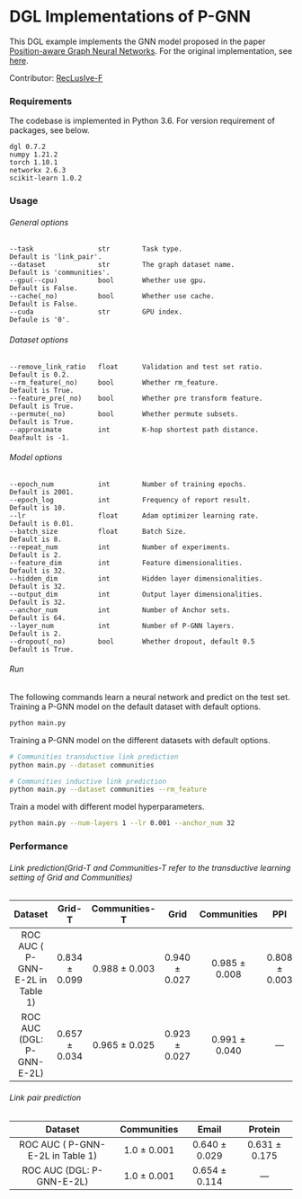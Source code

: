 # DGL Implementations of P-GNN

This DGL example implements the GNN model proposed in the paper [Position-aware Graph Neural Networks](http://proceedings.mlr.press/v97/you19b/you19b.pdf). For the original implementation, see [here](https://github.com/JiaxuanYou/P-GNN).

Contributor: [RecLusIve-F](https://github.com/RecLusIve-F)

### Requirements

The codebase is implemented in Python 3.6. For version requirement of packages, see below.

```
dgl 0.7.2
numpy 1.21.2
torch 1.10.1
networkx 2.6.3
scikit-learn 1.0.2
```

### Usage

###### General options

```
--task                str        Task type.                          Default is 'link_pair'.
--dataset             str        The graph dataset name.             Default is 'communities'.
--gpu(--cpu)          bool       Whether use gpu.                    Default is False.
--cache(_no)          bool       Whether use cache.                  Default is False.
--cuda                str        GPU index.                          Defaule is '0'.
```

###### Dataset options

```
--remove_link_ratio   float      Validation and test set ratio.      Default is 0.2.
--rm_feature(_no)     bool       Whether rm_feature.                 Default is True.
--feature_pre(_no)    bool       Whether pre transform feature.      Default is True.
--permute(_no)        bool       Whether permute subsets.            Default is True.
--approximate         int        K-hop shortest path distance.       Deafault is -1.
```

###### Model options

```
--epoch_num           int        Number of training epochs.          Default is 2001.
--epoch_log           int        Frequency of report result.         Default is 10.
--lr                  float      Adam optimizer learning rate.       Default is 0.01.
--batch_size          float      Batch Size.                         Default is 8.
--repeat_num          int        Number of experiments.              Default is 2.
--feature_dim         int        Feature dimensionalities.           Default is 32.
--hidden_dim          int        Hidden layer dimensionalities.      Default is 32.
--output_dim          int        Output layer dimensionalities.      Default is 32.
--anchor_num          int        Number of Anchor sets.              Default is 64.
--layer_num           int        Number of P-GNN layers.             Default is 2.
--dropout(_no)        bool       Whether dropout, default 0.5        Default is True.
```

###### Run

The following commands learn a neural network and predict on the test set.
Training a P-GNN model on the default dataset with default options.

```bash
python main.py
```

Training a P-GNN model on the different datasets with default options.

```bash
# Communities transductive link prediction
python main.py --dataset communities

# Communities inductive link prediction
python main.py --dataset communities --rm_feature
```

Train a model with different model hyperparameters.

```bash
python main.py --num-layers 1 --lr 0.001 --anchor_num 32
```

### Performance

###### Link prediction(Grid-T and Communities-T refer to the transductive learning setting of Grid and Communities)

|             Dataset              |    Grid-T     | Communities-T |     Grid      |  Communities  |      PPI      |
| :------------------------------: | :-----------: | :-----------: | :-----------: | :-----------: | :-----------: |
| ROC AUC ( P-GNN-E-2L in Table 1) | 0.834 ± 0.099 | 0.988 ± 0.003 | 0.940 ± 0.027 | 0.985 ± 0.008 | 0.808 ± 0.003 |
|    ROC AUC (DGL: P-GNN-E-2L)     | 0.657 ± 0.034 | 0.965 ± 0.025 | 0.923 ± 0.027 | 0.991 ± 0.040 |       —       |

###### Link pair prediction

|             Dataset              | Communities |     Email     |    Protein    |
| :------------------------------: | :---------: | :-----------: | :-----------: |
| ROC AUC ( P-GNN-E-2L in Table 1) | 1.0 ± 0.001 | 0.640 ± 0.029 | 0.631 ± 0.175 |
|    ROC AUC (DGL: P-GNN-E-2L)     | 1.0 ± 0.001 | 0.654 ± 0.114 |       —       |
